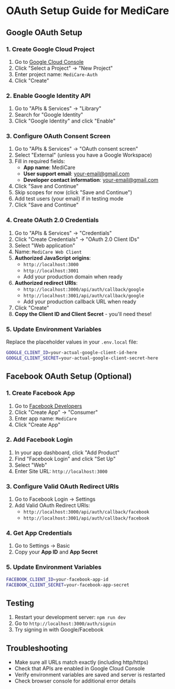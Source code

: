 # OAuth Setup Guide for MediCare

## Google OAuth Setup

### 1. Create Google Cloud Project
1. Go to [Google Cloud Console](https://console.cloud.google.com/)
2. Click "Select a Project" → "New Project"
3. Enter project name: `MediCare-Auth`
4. Click "Create"

### 2. Enable Google Identity API
1. Go to "APIs & Services" → "Library"
2. Search for "Google Identity"
3. Click "Google Identity" and click "Enable"

### 3. Configure OAuth Consent Screen
1. Go to "APIs & Services" → "OAuth consent screen"
2. Select "External" (unless you have a Google Workspace)
3. Fill in required fields:
   - **App name**: MediCare
   - **User support email**: your-email@gmail.com
   - **Developer contact information**: your-email@gmail.com
4. Click "Save and Continue"
5. Skip scopes for now (click "Save and Continue")
6. Add test users (your email) if in testing mode
7. Click "Save and Continue"

### 4. Create OAuth 2.0 Credentials
1. Go to "APIs & Services" → "Credentials"
2. Click "Create Credentials" → "OAuth 2.0 Client IDs"
3. Select "Web application"
4. Name: `MediCare Web Client`
5. **Authorized JavaScript origins**:
   - `http://localhost:3000`
   - `http://localhost:3001`
   - Add your production domain when ready
6. **Authorized redirect URIs**:
   - `http://localhost:3000/api/auth/callback/google`
   - `http://localhost:3001/api/auth/callback/google`
   - Add your production callback URL when ready
7. Click "Create"
8. **Copy the Client ID and Client Secret** - you'll need these!

### 5. Update Environment Variables
Replace the placeholder values in your `.env.local` file:

```bash
GOOGLE_CLIENT_ID=your-actual-google-client-id-here
GOOGLE_CLIENT_SECRET=your-actual-google-client-secret-here
```

## Facebook OAuth Setup (Optional)

### 1. Create Facebook App
1. Go to [Facebook Developers](https://developers.facebook.com/)
2. Click "Create App" → "Consumer"
3. Enter app name: `MediCare`
4. Click "Create App"

### 2. Add Facebook Login
1. In your app dashboard, click "Add Product"
2. Find "Facebook Login" and click "Set Up"
3. Select "Web"
4. Enter Site URL: `http://localhost:3000`

### 3. Configure Valid OAuth Redirect URIs
1. Go to Facebook Login → Settings
2. Add Valid OAuth Redirect URIs:
   - `http://localhost:3000/api/auth/callback/facebook`
   - `http://localhost:3001/api/auth/callback/facebook`

### 4. Get App Credentials
1. Go to Settings → Basic
2. Copy your **App ID** and **App Secret**

### 5. Update Environment Variables
```bash
FACEBOOK_CLIENT_ID=your-facebook-app-id
FACEBOOK_CLIENT_SECRET=your-facebook-app-secret
```

## Testing
1. Restart your development server: `npm run dev`
2. Go to `http://localhost:3000/auth/signin`
3. Try signing in with Google/Facebook

## Troubleshooting
- Make sure all URLs match exactly (including http/https)
- Check that APIs are enabled in Google Cloud Console
- Verify environment variables are saved and server is restarted
- Check browser console for additional error details

